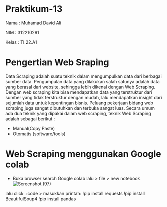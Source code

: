 # Praktikum-13

Nama  : Muhamad David Ali

NIM   : 312210291

Kelas : TI.22.A1

# Pengertian Web Sraping
Data Scraping adalah suatu teknik dalam mengumpulkan data dari berbagai sumber data. Pengumpulan data yang dilakukan salah satunya adalah data yang berasal dari website, sehingga lebih dikenal dengan Web Scraping. Dengan web scraping kita bisa mendapatkan data yang terstruktur dari sumber yang tidak terstruktur dengan mudah, lalu mendapatkan insight dari sejumlah data untuk kepentingan bisnis. Peluang pekerjaan bidang web scraping juga sangat dibutuhkan dan terbuka sangat luas. Secara umum ada dua teknik yang dipakai dalam web scraping, teknik Web Scraping adalah sebagai berikut :

- Manual(Copy Paste)
- Otomatis (software/tools)

# Web Scraping menggunakan Google colab
- Buka browser search Google colab
lalu > file > new notebook
![Screenshot (97)](https://user-images.githubusercontent.com/116184002/213193561-f189554f-da84-48ae-bf50-8a1a7855fcaf.png)

lalu click +code > masukkan printah:
!pip install requests
!pip install BeautifulSoup4
!pip install pandas
